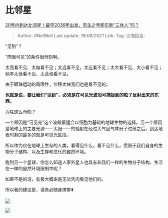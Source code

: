 # 比邻星
[20年内到达比邻星！最早2036年出发，有生之年能见到“三体人”吗？](https://www.zhihu.com/question/466831236/answer/1961618382)

> Author: #NellNell
> Last update: *19/08/2021*
> Link:
> Tag:
> 沙海拾金:

“见到”？

“肉眼可见”的条件很苛刻啊。

太亮看不见、太暗看不见；太远看不见，太近看不见；太大看不见、太小看不见；频率太低看不见、太高也看不见。

由于眼珠运动的局限性，位移太快我们也是看不见的。

**也就是说，要让我们“见到”，必须是在可见光波段可捕捉到的粒子反射出来的东西。**

为啥这么苛刻？

一个原因是“可见光”这个波段最适合以细胞为基础的地球生物的选择。另一个原因是地球上的主要光源——太阳——的辐射在经过大气层气体分子过筛之后，到达地表时剩的最多的就是可见光区段。

所以作为仅在地球上生存的人类，看得见什么，看不见什么，受限于我们自身的生物分子结构、以及生存和进化的自然环境。

跑到另一个星球，你怎么知道人家外星人也具有和我们一样的生物分子结构、生活在一样的自然环境限制中呢？

如果不是的话，有极大概率是无法凭肉看见他们的。

所以我的建议是，请务必随身携带⬇️

![](https://pic3.zhimg.com/50/v2-75c4da8576eea6dc8c44b7b01e91e9ee_720w.jpg?source=c8b7c179)

![](https://pic3.zhimg.com/80/v2-75c4da8576eea6dc8c44b7b01e91e9ee_720w.jpg?source=c8b7c179)
